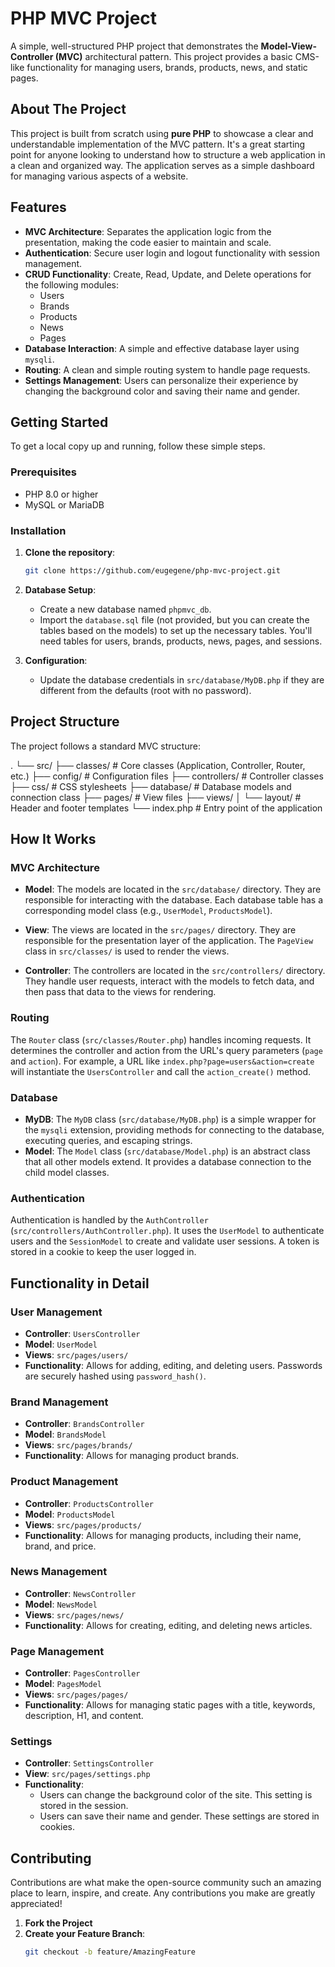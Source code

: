 # PHP MVC Project

A simple, well-structured PHP project that demonstrates the **Model-View-Controller (MVC)** architectural pattern. This project provides a basic CMS-like functionality for managing users, brands, products, news, and static pages.

## About The Project

This project is built from scratch using **pure PHP** to showcase a clear and understandable implementation of the MVC pattern. It's a great starting point for anyone looking to understand how to structure a web application in a clean and organized way. The application serves as a simple dashboard for managing various aspects of a website.

## Features

- **MVC Architecture**: Separates the application logic from the presentation, making the code easier to maintain and scale.
- **Authentication**: Secure user login and logout functionality with session management.
- **CRUD Functionality**: Create, Read, Update, and Delete operations for the following modules:
  - Users
  - Brands
  - Products
  - News
  - Pages
- **Database Interaction**: A simple and effective database layer using `mysqli`.
- **Routing**: A clean and simple routing system to handle page requests.
- **Settings Management**: Users can personalize their experience by changing the background color and saving their name and gender.

## Getting Started

To get a local copy up and running, follow these simple steps.

### Prerequisites

- PHP 8.0 or higher
- MySQL or MariaDB

### Installation

1. **Clone the repository**:
    ```bash
    git clone https://github.com/eugegene/php-mvc-project.git
    ```

2. **Database Setup**:
   - Create a new database named `phpmvc_db`.
   - Import the `database.sql` file (not provided, but you can create the tables based on the models) to set up the necessary tables. You'll need tables for users, brands, products, news, pages, and sessions.

3. **Configuration**:
   - Update the database credentials in `src/database/MyDB.php` if they are different from the defaults (root with no password).

## Project Structure

The project follows a standard MVC structure:

.
└── src/
├── classes/ # Core classes (Application, Controller, Router, etc.)
├── config/ # Configuration files
├── controllers/ # Controller classes
├── css/ # CSS stylesheets
├── database/ # Database models and connection class
├── pages/ # View files
├── views/
│ └── layout/ # Header and footer templates
└── index.php # Entry point of the application


## How It Works

### MVC Architecture

- **Model**: The models are located in the `src/database/` directory. They are responsible for interacting with the database. Each database table has a corresponding model class (e.g., `UserModel`, `ProductsModel`).
  
- **View**: The views are located in the `src/pages/` directory. They are responsible for the presentation layer of the application. The `PageView` class in `src/classes/` is used to render the views.

- **Controller**: The controllers are located in the `src/controllers/` directory. They handle user requests, interact with the models to fetch data, and then pass that data to the views for rendering.

### Routing

The `Router` class (`src/classes/Router.php`) handles incoming requests. It determines the controller and action from the URL's query parameters (`page` and `action`). For example, a URL like `index.php?page=users&action=create` will instantiate the `UsersController` and call the `action_create()` method.

### Database

- **MyDB**: The `MyDB` class (`src/database/MyDB.php`) is a simple wrapper for the `mysqli` extension, providing methods for connecting to the database, executing queries, and escaping strings.
- **Model**: The `Model` class (`src/database/Model.php`) is an abstract class that all other models extend. It provides a database connection to the child model classes.

### Authentication

Authentication is handled by the `AuthController` (`src/controllers/AuthController.php`). It uses the `UserModel` to authenticate users and the `SessionModel` to create and validate user sessions. A token is stored in a cookie to keep the user logged in.

## Functionality in Detail

### User Management
- **Controller**: `UsersController`
- **Model**: `UserModel`
- **Views**: `src/pages/users/`
- **Functionality**: Allows for adding, editing, and deleting users. Passwords are securely hashed using `password_hash()`.

### Brand Management
- **Controller**: `BrandsController`
- **Model**: `BrandsModel`
- **Views**: `src/pages/brands/`
- **Functionality**: Allows for managing product brands.

### Product Management
- **Controller**: `ProductsController`
- **Model**: `ProductsModel`
- **Views**: `src/pages/products/`
- **Functionality**: Allows for managing products, including their name, brand, and price.

### News Management
- **Controller**: `NewsController`
- **Model**: `NewsModel`
- **Views**: `src/pages/news/`
- **Functionality**: Allows for creating, editing, and deleting news articles.

### Page Management
- **Controller**: `PagesController`
- **Model**: `PagesModel`
- **Views**: `src/pages/pages/`
- **Functionality**: Allows for managing static pages with a title, keywords, description, H1, and content.

### Settings
- **Controller**: `SettingsController`
- **View**: `src/pages/settings.php`
- **Functionality**:
  - Users can change the background color of the site. This setting is stored in the session.
  - Users can save their name and gender. These settings are stored in cookies.

## Contributing

Contributions are what make the open-source community such an amazing place to learn, inspire, and create. Any contributions you make are greatly appreciated!

1. **Fork the Project**
2. **Create your Feature Branch**:
   ```bash
   git checkout -b feature/AmazingFeature

